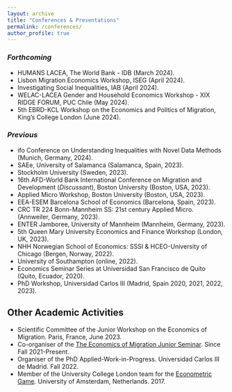 ```yaml
---
layout: archive
title: "Conferences & Presentations"
permalink: /conferences/
author_profile: true
---
```



<!-- {% for post in site.conferences %}
  {% include archive-single-nolink.html %}
{% endfor %} -->

### **_Forthcoming_**
- HUMANS LACEA, The World Bank - IDB (March 2024).
- Lisbon Migration Economics Workshop, ISEG (April 2024).
- Investigating Social Inequalities, IAB (April 2024).
- WELAC-LACEA Gender and Household Economics Workshop - XIX RIDGE FORUM, PUC Chile (May 2024).
- 5th EBRD-KCL Workshop on the Economics and Politics of Migration, King’s College London (June 2024).

### **_Previous_**
- ifo Conference on Understanding Inequalities with Novel Data Methods (Munich, Germany, 2024).
- SAEe, University of Salamanca (Salamanca, Spain, 2023).
- Stockholm University (Sweden, 2023).
- 16th AFD-World Bank International Conference on Migration and Development (_Discussant_), Boston University (Boston, USA, 2023).
- Applied Micro Workshop, Boston University (Boston, USA, 2023).
- EEA-ESEM Barcelona School of Economics (Barcelona, Spain, 2023).
- CRC TR 224 Bonn-Mannheim SS: 21st century Applied Micro. (Annweiler, Germany, 2023).
- ENTER Jamboree, University of Mannheim (Mannheim, Germany, 2023).
- 5th Queen Mary University Economics and Finance Workshop (London, UK, 2023).
- NHH Norwegian School of Economics: SSSI & HCEO-University of Chicago (Bergen, Norway, 2022).
- University of Southampton (online, 2022).
- Economics Seminar Series at Universidad San Francisco de Quito (Quito, Ecuador, 2020).
- PhD Workshop, Universidad Carlos III (Madrid, Spain 2020, 2021, 2022, 2023).

## Other Academic Activities
- Scientific Committee of the Junior Workshop on the Economics of Migration. Paris, France, June 2023.
- Co-organiser of the [The Economics of Migration Junior Seminar](https://sites.google.com/view/the-economics-of-migration/home). Since Fall 2021-Present.
- Organiser of the PhD Applied-Work-in-Progress. Universidad Carlos III de Madrid. Fall 2022.
- Member of the University College London team for the [Econometric Game](https://wceconometrics.com/). University of Amsterdam,
Netherlands. 2017. 
